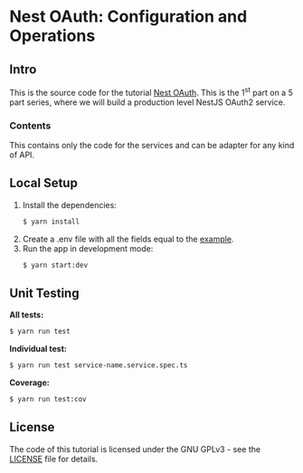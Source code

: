# Nest OAuth: Configuration and Operations

## Intro

This is the source code for the tutorial [Nest OAuth](https://dev.to/rodrigogs/nest-oauth-4j4e).
This is the 1<sup>st</sup> part on a 5 part series, where we will build a production level NestJS OAuth2 service.

### Contents

This contains only the code for the services and can be adapter for any kind of API.

## Local Setup

1. Install the dependencies:
    ```bash
    $ yarn install
    ```
2. Create a .env file with all the fields equal to the [example](.env.example).
3. Run the app in development mode:
    ```bash
    $ yarn start:dev
    ```

## Unit Testing

**All tests:**

```bash
$ yarn run test
```

**Individual test:**

```bash
$ yarn run test service-name.service.spec.ts
 ```

**Coverage:**

```bash
$ yarn run test:cov
```

## License

The code of this tutorial is licensed under the GNU GPLv3 - see the [LICENSE](LICENSE) file for details.